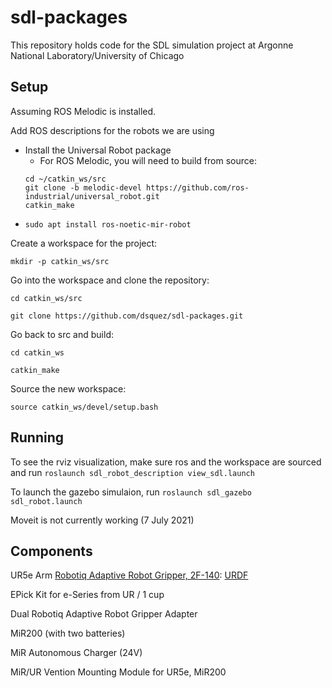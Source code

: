 # sdl-packages

This repository holds code for the SDL simulation project at Argonne National Laboratory/University of Chicago

## Setup
Assuming ROS Melodic is installed.

Add ROS descriptions for the robots we are using

* Install the Universal Robot package
  * For ROS Melodic, you will need to build from source:
  ```
  cd ~/catkin_ws/src
  git clone -b melodic-devel https://github.com/ros-industrial/universal_robot.git
  catkin_make
  ```
* `sudo apt install ros-noetic-mir-robot`

Create a workspace for the project:

`mkdir -p catkin_ws/src`

Go into the workspace and clone the repository:

`cd catkin_ws/src`

`git clone https://github.com/dsquez/sdl-packages.git`

Go back to src and build:

`cd catkin_ws`

`catkin_make`

Source the new workspace:

`source catkin_ws/devel/setup.bash`

## Running
To see the rviz visualization, make sure ros and the workspace are sourced and run
`roslaunch sdl_robot_description view_sdl.launch`

To launch the gazebo simulaion, run
`roslaunch sdl_gazebo sdl_robot.launch`

Moveit is not currently working (7 July 2021)

## Components
UR5e Arm
[Robotiq Adaptive Robot Gripper, 2F-140](https://robotiq.com/products/2f85-140-adaptive-robot-gripper?ref=nav_product_new_button): [URDF](https://github.com/Improbable-AI/airobot/blob/master/src/airobot/urdfs/ur5e_2f140_pybullet.urdf)

EPick Kit for e-Series from UR / 1 cup

Dual Robotiq Adaptive Robot Gripper Adapter

MiR200 (with two batteries)

MiR Autonomous Charger (24V)

MiR/UR Vention Mounting Module for UR5e, MiR200
